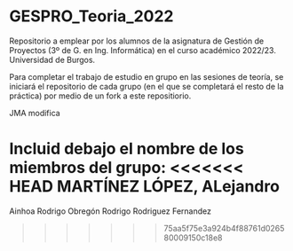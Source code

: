 # GESPRO_Teoria_2022
Repositorio a emplear por los alumnos de la asignatura de Gestión de Proyectos (3º de G. en Ing. Informática) en el curso académico 2022/23. Universidad de Burgos.

Para completar el trabajo de estudio en grupo en las sesiones de teoría, se iniciará el repositorio de cada grupo (en el que se completará el resto de la práctica) por medio de un fork a este repositiorio.


JMA modifica

**Incluid debajo el nombre de los miembros del grupo:**
<<<<<<< HEAD
MARTÍNEZ LÓPEZ, ALejandro
=======

Ainhoa Rodrigo Obregón
Rodrigo Rodriguez Fernandez
>>>>>>> 75aa5f75e3a924b4f88761d026580009150c18e8
